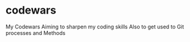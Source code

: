# codewars
My Codewars
Aiming to sharpen my coding skills
Also to get used to Git processes and Methods
